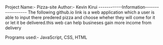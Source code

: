 Project Name:- Pizza-site
Author:- Kevin Kirui
------------Information------------------
The following github.io link is a web application which a user is able to input there predered pizza and choose wheher they will
come for it or let it be delivered.this web can help busineses gain more income from delivery 

Programs used:- JavaScript, CSS, HTML

